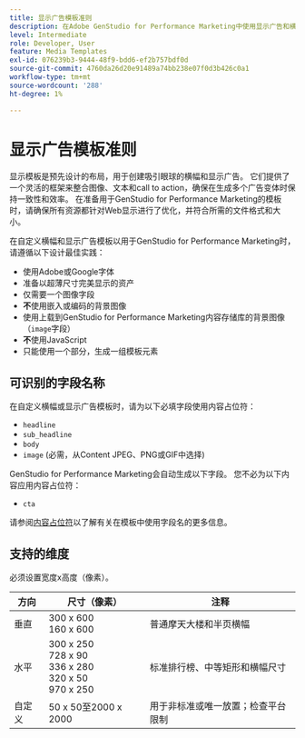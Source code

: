 ```yaml
---
title: 显示广告模板准则
description: 在Adobe GenStudio for Performance Marketing中使用显示广告和横幅模板时，请遵循最佳实践。
level: Intermediate
role: Developer, User
feature: Media Templates
exl-id: 076239b3-9444-48f9-bdd6-ef2b757bdf0d
source-git-commit: 4760da26d20e91489a74bb238e07f0d3b426c0a1
workflow-type: tm+mt
source-wordcount: '288'
ht-degree: 1%

---
```


# 显示广告模板准则

显示模板是预先设计的布局，用于创建吸引眼球的横幅和显示广告。 它们提供了一个灵活的框架来整合图像、文本和call to action，确保在生成多个广告变体时保持一致性和效率。 在准备用于GenStudio for Performance Marketing的模板时，请确保所有资源都针对Web显示进行了优化，并符合所需的文件格式和大小。

在自定义横幅和显示广告模板以用于GenStudio for Performance Marketing时，请遵循以下设计最佳实践：

- 使用Adobe或Google字体
- 准备以超薄尺寸完美显示的资产
- 仅需要一个图像字段
- **不**&#x200B;使用嵌入或编码的背景图像
- 使用上载到GenStudio for Performance Marketing内容存储库的背景图像（`image`字段）
- **不**&#x200B;使用JavaScript
- 只能使用一个部分，生成一组模板元素

## 可识别的字段名称

在自定义横幅或显示广告模板时，请为以下必填字段使用内容占位符：

- `headline`
- `sub_headline`
- `body`
- `image` (必需，从Content JPEG、PNG或GIF中选择)

GenStudio for Performance Marketing会自动生成以下字段。 您不必为以下内容应用内容占位符：

- `cta`

请参阅[内容占位符](/help/user-guide/content/customize-template.md#content-placeholders)以了解有关在模板中使用字段名的更多信息。

## 支持的维度

必须设置宽度x高度（像素）。

| 方向 | 尺寸（像素） | 注释 |
|--------------|-------------------------------------------------------------|------------------------------------------------------------------|
| 垂直 | 300 x 600<br>160 x 600 | 普通摩天大楼和半页横幅 |
| 水平 | 300 x 250<br>728 x 90<br>336 x 280<br>320 x 50<br>970 x 250 | 标准排行榜、中等矩形和横幅尺寸 |
| 自定义 | 50 x 50至2000 x 2000 | 用于非标准或唯一放置；检查平台限制 |

<!-- Potentially add an example

## Template example

+++Example: Display ad template

+++

-->
